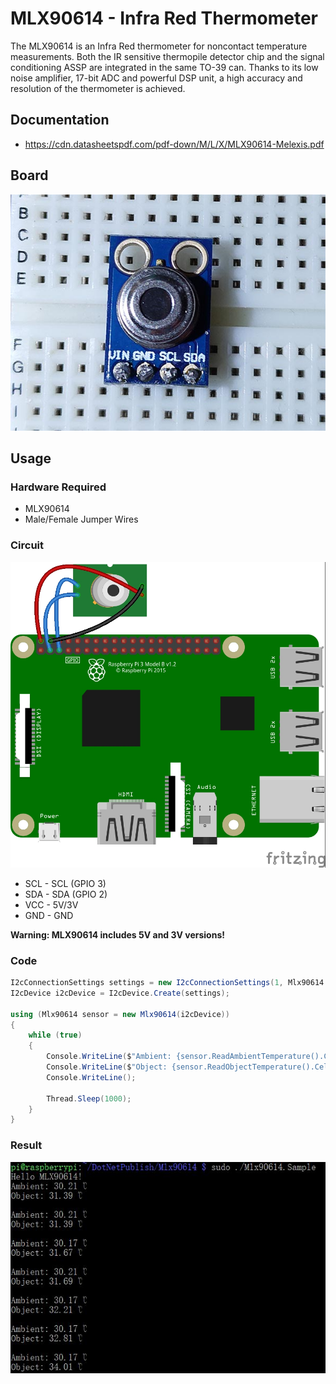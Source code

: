 # MLX90614 - Infra Red Thermometer

The MLX90614 is an Infra Red thermometer for noncontact temperature measurements. Both the IR sensitive thermopile detector chip and the signal conditioning ASSP are integrated in the same TO-39 can. Thanks to its low noise amplifier, 17-bit ADC and powerful DSP unit, a high accuracy and resolution of the thermometer is achieved. 

## Documentation

- https://cdn.datasheetspdf.com/pdf-down/M/L/X/MLX90614-Melexis.pdf

## Board

![Connection image](sensor.jpg)

## Usage

### Hardware Required
* MLX90614
* Male/Female Jumper Wires

### Circuit
![](MLX90614_circuit_bb.jpg)

* SCL - SCL (GPIO 3)
* SDA - SDA (GPIO 2)
* VCC - 5V/3V
* GND - GND

**Warning: MLX90614 includes 5V and 3V versions!**

### Code

```C#
I2cConnectionSettings settings = new I2cConnectionSettings(1, Mlx90614.DefaultI2cAddress);
I2cDevice i2cDevice = I2cDevice.Create(settings);

using (Mlx90614 sensor = new Mlx90614(i2cDevice))
{
    while (true)
    {
        Console.WriteLine($"Ambient: {sensor.ReadAmbientTemperature().Celsius} ℃");
        Console.WriteLine($"Object: {sensor.ReadObjectTemperature().Celsius} ℃");
        Console.WriteLine();

        Thread.Sleep(1000);
    }
}
```

### Result
![Sample result](RunningResult.jpg)
